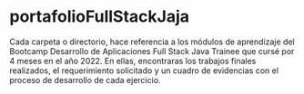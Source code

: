 # portafolioFullStackJaja

Cada carpeta o directorio, hace referencia a los módulos de aprendizaje del Bootcamp Desarrollo de Aplicaciones Full Stack Java Trainee que cursé por 4 meses en el año 2022.
En ellas, encontraras los trabajos finales realizados, el requerimiento solicitado y un cuadro de evidencias con el proceso de desarrollo de cada ejercicio.
